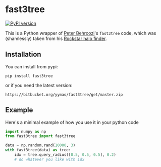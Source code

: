 # fast3tree
[![PyPI version](https://img.shields.io/pypi/v/fast3tree.svg)](https://pypi.python.org/pypi/fast3tree)

This is a Python wrapper of [Peter Behroozi](http://www.peterbehroozi.com/)'s `fast3tree` code, which was
(shamlessly) taken from his [Rockstar halo finder](https://bitbucket.org/gfcstanford/rockstar).

## Installation

You can install from pypi:

    pip install fast3tree

or if you need the latest version:

    https://bitbucket.org/yymao/fast3tree/get/master.zip


## Example

Here's a minimal example of how you use it in your python code

```python
import numpy as np
from fast3tree import fast3tree

data = np.random.rand(10000, 3)
with fast3tree(data) as tree:
    idx = tree.query_radius([0.5, 0.5, 0.5], 0.2)
    # do whatever you like with idx
```